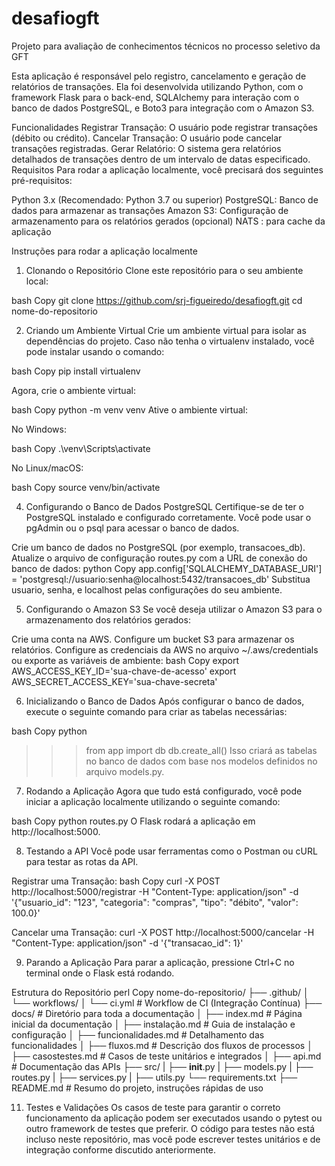 # desafiogft
Projeto para avaliação de conhecimentos técnicos no processo seletivo da GFT

Esta aplicação é responsável pelo registro, cancelamento e geração de relatórios de transações. 
Ela foi desenvolvida utilizando Python, com o framework Flask para o back-end, SQLAlchemy para interação com o banco de dados PostgreSQL, e Boto3 para integração com o Amazon S3.

Funcionalidades
Registrar Transação: O usuário pode registrar transações (débito ou crédito).
Cancelar Transação: O usuário pode cancelar transações registradas.
Gerar Relatório: O sistema gera relatórios detalhados de transações dentro de um intervalo de datas especificado.
Requisitos
Para rodar a aplicação localmente, você precisará dos seguintes pré-requisitos:

Python 3.x (Recomendado: Python 3.7 ou superior)
PostgreSQL: Banco de dados para armazenar as transações
Amazon S3: Configuração de armazenamento para os relatórios gerados (opcional)
NATS : para cache da aplicação

Instruções para rodar a aplicação localmente
1. Clonando o Repositório
Clone este repositório para o seu ambiente local:

bash
Copy
git clone https://github.com/srj-figueiredo/desafiogft.git
cd nome-do-repositorio

2. Criando um Ambiente Virtual
Crie um ambiente virtual para isolar as dependências do projeto. Caso não tenha o virtualenv instalado, você pode instalar usando o comando:

bash
Copy
pip install virtualenv

Agora, crie o ambiente virtual:

bash
Copy
python -m venv venv
Ative o ambiente virtual:

No Windows:

bash
Copy
.\venv\Scripts\activate

No Linux/macOS:

bash
Copy
source venv/bin/activate


4. Configurando o Banco de Dados PostgreSQL
Certifique-se de ter o PostgreSQL instalado e configurado corretamente. Você pode usar o pgAdmin ou o psql para acessar o banco de dados.

Crie um banco de dados no PostgreSQL (por exemplo, transacoes_db).
Atualize o arquivo de configuração routes.py com a URL de conexão do banco de dados:
python
Copy
app.config['SQLALCHEMY_DATABASE_URI'] = 'postgresql://usuario:senha@localhost:5432/transacoes_db'
Substitua usuario, senha, e localhost pelas configurações do seu ambiente.

5. Configurando o Amazon S3
Se você deseja utilizar o Amazon S3 para o armazenamento dos relatórios gerados:

Crie uma conta na AWS.
Configure um bucket S3 para armazenar os relatórios.
Configure as credenciais da AWS no arquivo ~/.aws/credentials ou exporte as variáveis de ambiente:
bash
Copy
export AWS_ACCESS_KEY_ID='sua-chave-de-acesso'
export AWS_SECRET_ACCESS_KEY='sua-chave-secreta'

6. Inicializando o Banco de Dados
Após configurar o banco de dados, execute o seguinte comando para criar as tabelas necessárias:

bash
Copy
python
>>> from app import db
>>> db.create_all()
Isso criará as tabelas no banco de dados com base nos modelos definidos no arquivo models.py.
>>>

7. Rodando a Aplicação
Agora que tudo está configurado, você pode iniciar a aplicação localmente utilizando o seguinte comando:

bash
Copy
python routes.py
O Flask rodará a aplicação em http://localhost:5000.


8. Testando a API
Você pode usar ferramentas como o Postman ou cURL para testar as rotas da API.

Registrar uma Transação:
bash
Copy
curl -X POST http://localhost:5000/registrar -H "Content-Type: application/json" -d '{"usuario_id": "123", "categoria": "compras", "tipo": "débito", "valor": 100.0}'

Cancelar uma Transação:
curl -X POST http://localhost:5000/cancelar -H "Content-Type: application/json" -d '{"transacao_id": 1}'

9. Parando a Aplicação
Para parar a aplicação, pressione Ctrl+C no terminal onde o Flask está rodando.

Estrutura do Repositório
perl
Copy
nome-do-repositorio/
├── .github/
│   └── workflows/
│       └── ci.yml                # Workflow de CI (Integração Contínua)
├── docs/                          # Diretório para toda a documentação
│   ├── index.md                   # Página inicial da documentação
│   ├── instalação.md              # Guia de instalação e configuração
│   ├── funcionalidades.md         # Detalhamento das funcionalidades
│   ├── fluxos.md                  # Descrição dos fluxos de processos
│   ├── casostestes.md             # Casos de teste unitários e integrados
│   ├── api.md                     # Documentação das APIs
├── src/
|  ├── __init__.py
|  ├── models.py
|  ├── routes.py
|  ├── services.py
|  ├── utils.py
└── requirements.txt
├── README.md                      # Resumo do projeto, instruções rápidas de uso


11. Testes e Validações
Os casos de teste para garantir o correto funcionamento da aplicação podem ser executados usando o pytest ou outro framework de testes que preferir. O código para testes não está incluso neste repositório, mas você pode escrever testes unitários e de integração conforme discutido anteriormente.

